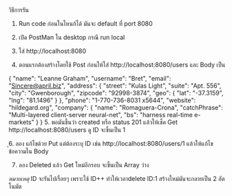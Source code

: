 วิธีการรัน

1. Run code ก่อนในไหนก้ได้ มันจะ default ที่ port 8080

2. เปิด PostMan ใน desktop กรณี run local

3. ใส่ http://localhost:8080

4. ตอนแรกต้องสร้างโดยใช้ Post ก่อนให้ใส่ http://localhost:8080/users และ Body เป็น

{
  "name": "Leanne Graham",
  "username": "Bret",
  "email": "Sincere@april.biz",
  "address": {
    "street": "Kulas Light",
    "suite": "Apt. 556",
    "city": "Gwenborough",
    "zipcode": "92998-3874",
    "geo": {
      "lat": "-37.3159",
      "lng": "81.1496"
    }
  },
  "phone": "1-770-736-8031 x5644",
  "website": "hildegard.org",
  "company": {
    "name": "Romaguera-Crona",
    "catchPhrase": "Multi-layered client-server neural-net",
    "bs": "harness real-time e-markets"
  }
}
5. พอมันขึ้นว่า created หรือ status 201 แล้วให้เช็ค Get  http://localhost:8080/users ดู ID จะขึ้นเป็น 1

ุ6. ลอง แก้ไขด้วย Put แต่ต้องระบุ ID เช่น  http://localhost:8080/users/1 แล้วให้แก้ไขข้อความใน Body

7. ลอง Deleted แล้ว Get ใหม่อีกรอบ จะขึ้นเป็น Array ว่าง

*หมายเหตุ* ID จะรันไปเรื่อยๆ เพราะใช้ ID++ ทำให้เวลาdelete ID:1 สร้างใหม่มันจะกลายเป็น 2 อัตโนมัต 
